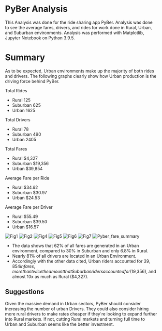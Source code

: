 # PyBer Analysis
This Analysis was done for the ride sharing app PyBer. Analysis was done to see the average fares, drivers, and rides for work done in Rural, Urban, and Suburban environments. Analysis was performed with Matplotlib, Jupyter Notebook on Python 3.9.5.

# Summary

As to be expected, Urban environments make up the majority of both rides and drivers. The following graphs clearly show how Urban production is the driving force behind PyBer.

Total Rides
- Rural 125
- Suburban 625
- Urban 1625

Total Drivers
- Rural 78
- Suburban 490
- Urban 2405

Total Fares
- Rural $4,327
- Suburban $19,356
- Urban $39,854

Average Fare per Ride
- Rural $34.62
- Suburban $30.97
- Urban $24.53

Average Fare per Driver
- Rural $55.49
- Suburban $39.50
- Urban $16.57


![Fig1](https://user-images.githubusercontent.com/108035549/184568035-d045e683-1e19-45b6-81e7-c09cfe62201b.png)
![Fig2](https://user-images.githubusercontent.com/108035549/184568045-ee17ae62-75dc-47cd-b3d3-3822dc1a93a0.png)
![Fig4](https://user-images.githubusercontent.com/108035549/184568048-466d3d70-5860-4fc3-b899-f2316080171a.png)
![Fig5](https://user-images.githubusercontent.com/108035549/184568054-9728b40d-268e-498d-ace9-c49736e746e8.png)
![Fig6](https://user-images.githubusercontent.com/108035549/184568059-3f259b07-798a-44b5-b2a8-96f9706a7e0d.png)
![Fig7](https://user-images.githubusercontent.com/108035549/184568100-775eb613-4143-4f1c-8d16-c7dca4a7ed87.png)
![Pyber_fare_summary](https://user-images.githubusercontent.com/108035549/184568865-05162d1c-4fb7-4376-9fa2-522b36554796.png)




- The data shows that 62% of all fares are generated in an Urban environment, compared to 30% in Suburban and only 6.8% in Rural.
- Nearly 81% of all drivers are located in an Urban Environment. 
- Accordingly with the other data cited, Urban riders accounted for $39,854 in fares, more than twice the amount that Suburban riders accounted for ($19,356), and almost 10x as much as Rural ($4,327). 

## Suggestions
Given the massive demand in Urban sectors, PyBer should consider increasing the number of urban Drivers. They could also consider hiring more rural drivers to make rates cheaper if they're looking to expand further into Rural markets. If not, cutting Rural markets and turning full time to Urban and Suburban seems like the better investment.

